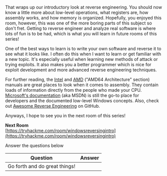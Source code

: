 That wraps up our introductory look at reverse engineering. You should now know a little more about low-level operations, what registers are, how assembly works, and how memory is organized. Hopefully, you enjoyed this room, however, this was one of the more boring parts of this subject so don't fret. Getting to reverse engineer and analyze real software is where lots of fun is to be had, which is what you will learn in future rooms of this series!  
  
One of the best ways to learn is to write your own software and reverse it to see what it looks like. I often do this when I want to learn or get familiar with a new topic. It's especially useful when learning new methods of attack or trying exploits. It also makes you a better programmer which is nice for exploit development and more advanced reverse engineering techniques.  
  
For further reading, the [Intel](https://software.intel.com/content/www/us/en/develop/articles/intel-sdm.html) and [AMD](https://developer.amd.com/resources/developer-guides-manuals/) ("AMD64 Architecture" section) manuals are great places to look when it comes to assembly. They contain loads of information directly from the people who made your CPU. [Microsoft's documentation](https://docs.microsoft.com/en-us/) (aka MSDN) is still the go-to place for developers and the documented low-level Windows concepts. Also, check out [Awesome Reverse Engineering](https://github.com/ReversingID/Awesome-Reversing) on GitHub.  
  
Anyways, I hope to see you in the next room of this series!

**Next Room**  
[https://tryhackme.com/room/windowsreversingintro](https://tryhackme.com/room/windowsreversingintro)  
[](https://tryhackme.com/room/win64assembly)

Answer the questions below

| Question                      | Answer |
| ----------------------------- | ------ |
| Go forth and do great things! |        |

